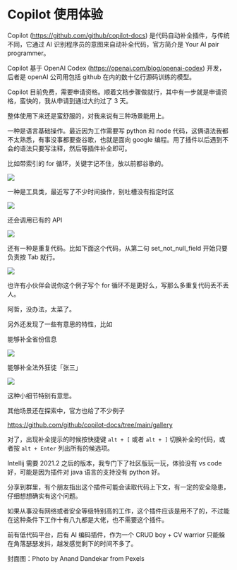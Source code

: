 # Copilot 使用体验

Copilot (https://github.com/github/copilot-docs) 是代码自动补全插件，与传统不同，它通过 AI 识别程序员的意图来自动补全代码，官方简介是 Your AI pair programmer。

Copilot 基于 OpenAI Codex (https://openai.com/blog/openai-codex) 开发，后者是 openAI 公司用包括 github 在内的数十亿行源码训练的模型。

Copilot 目前免费，需要申请资格。顺着文档步骤做就行，其中有一步就是申请资格，蛮快的，我从申请到通过大约过了 3 天。

整体使用下来还是蛮舒服的，对我来说有三种场景能用上。

一种是语言基础操作。最近因为工作需要写 python 和 node 代码，这俩语法我都不太熟悉，有事没事都要查谷歌，也就是面向 google 编程。用了插件以后遇到不会的语法只要写注释，然后等插件补全即可。

比如带索引的 for 循环，关键字记不住，放以前都谷歌的。

![](https://files.mdnice.com/user/18103/7839eea2-4c66-46ea-93ce-3df84b58c94c.png)

一种是工具类，最近写了不少时间操作，别吐槽没有指定时区

![](https://files.mdnice.com/user/18103/42401736-b988-4abc-9ba3-43421f2538f5.png)

还会调用已有的 API

![](https://files.mdnice.com/user/18103/71c18100-86b8-49f9-82d6-614c00f73eb4.png)

还有一种是重复代码。比如下面这个代码，从第二句 set_not_null_field 开始只要负责按 Tab 就行。

![](https://files.mdnice.com/user/18103/6bad71e4-d484-470a-b0fc-5bb72756cf15.png)

也许有小伙伴会说你这个例子写个 for 循环不是更好么，写那么多重复代码丢不丢人。

阿哲，没办法，太菜了。

另外还发现了一些有意思的特性，比如

能够补全省份信息

![](https://files.mdnice.com/user/18103/39eb14a5-ddb1-4c7d-a21b-660844785280.png)

能够补全法外狂徒「张三」

![](https://files.mdnice.com/user/18103/891a56a9-2a1c-4bfe-98a2-fc4ba9cf3194.png)

这种小细节特别有意思。

其他场景还在探索中，官方也给了不少例子

https://github.com/github/copilot-docs/tree/main/gallery

对了，出现补全提示的时候按快捷键 ```alt + [``` 或者 ```alt + ]``` 切换补全的代码，或者按 ```alt + Enter``` 列出所有的候选项。

Intellij 需要 2021.2 之后的版本，我专门下了社区版玩一玩，体验没有 vs code 好，可能是因为插件对 java 语言的支持没有 python 好。

分享到群里，有个朋友指出这个插件可能会读取代码上下文，有一定的安全隐患，仔细想想确实有这个问题。

如果从事没有网络或者安全等级特别高的工作，这个插件应该是用不了的，不过能在这种条件下工作十有八九都是大佬，也不需要这个插件。

前有低代码平台，后有 AI 编码插件，作为一个 CRUD boy + CV warrior 只能躲在角落瑟瑟发抖，越发感觉剩下的时间不多了。


封面图：Photo by Anand Dandekar from Pexels